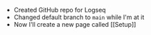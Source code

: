 - Created GitHub repo for Logseq
- Changed default branch to `main` while I'm at it
- Now I'll create a new page called [[Setup]]